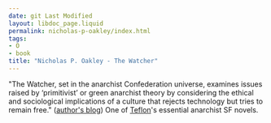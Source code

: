 ```yaml
---
date: git Last Modified
layout: libdoc_page.liquid
permalink: nicholas-p-oakley/index.html
tags:
- O
- book
title: "Nicholas P. Oakley - The Watcher"
---
```


"The Watcher, set in the anarchist Confederation  universe, examines issues raised by ‘primitivist’ or green anarchist theory by  considering the ethical and sociological implications of a culture that rejects  technology but tries to remain free." (<a href="http://quercusrubra.co.uk/2014/01/14/the-watcher/">author's  blog</a>) One of <a href="http://seesharppress.wordpress.com/2013/10/24/anarchist-science-fiction-favorite-novels/"> Teflon</a>'s essential anarchist SF novels.